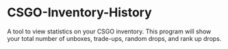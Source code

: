 # CSGO-Inventory-History
 A tool to view statistics on your CSGO inventory. This program will show your total number of unboxes, trade-ups, random drops, and rank up drops.
